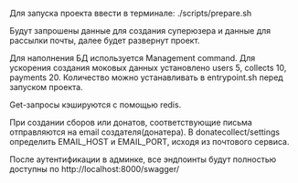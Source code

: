 Для запуска проекта ввести в терминале:
./scripts/prepare.sh

Будут запрошены данные для создания суперюзера и данные для рассылки почты, далее будет развернут проект.

Для наполнения БД используется Management command. Для ускорения создания моковых данных установлено 
users 5, collects 10, payments 20. Количество можно устанавливать в entrypoint.sh перед запуском проекта.

Get-запросы кэшируются с помощью redis.

При создании сборов или донатов, соответствующие письма отправляются на email создателя(донатера).
В donatecollect/settings определить EMAIL_HOST и EMAIL_PORT, исходя из почтового сервиса.

После аутентификации в админке, все эндпоинты будут полностью доступны по http://localhost:8000/swagger/

